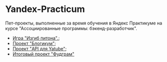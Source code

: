 # Yandex-Practicum
Пет-проекты, выполненные за время обучения в Яндекс Практикуме на курсе "Ассоциированные программы: бэкенд-разработчик".

- [Игра "Изгиб питона".](https://github.com/KTerminasov/the_snake);
- [Проект "Блогикум"](https://github.com/KTerminasov/django_sprint4/blob/main/README.md);
- [Проект "API для Yatube"](https://github.com/KTerminasov/api_final_yatube);
- [Итоговый проект "Фудграм"](https://github.com/KTerminasov/foodgram-st)
  

